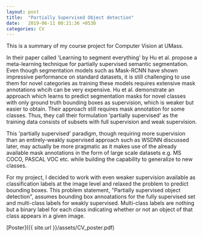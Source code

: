 ```yaml
---
layout: post
title:  "Partially Supervised Object detection"
date:   2019-06-11 00:21:36 +0530
categories: CV
---
```


This is a summary of my course project for Computer Vision at UMass. 

In their paper called 'Learning to segment everything' by Hu et al. propose a meta-learning technique for partially supervised semantic segmentation. Even though segmentation models such as Mask-RCNN have shown impressive performance on standard datasets, it is still challenging to use them for novel categories as training these models requires extensive mask annotations whcih can be very expensive. Hu et al. demonstrate an approach which learns to predict segmentation masks for novel classes with only ground truth bounding boxes as supervision, which is weaker but easier to obtain. Their approach still requires mask annotation for some classes. Thus, they call their formulation 'partially supervised' as the training data consists of subsets with full supervision and weak supervision. 

This 'partially supervised' paradigm, though requiring more supervision than an entirely-weakly supervised approach such as WSDNN discussed later, may actually be more pragmatic as it makes use of the already available mask annotations in the form of large scale datasets e.g. MS COCO, PASCAL VOC etc. while building the capability to generalize to new classes.

For my project, I decided to work with even weaker supervision available as classification labels at the image level and relaxed the problem to predict bounding boxes. This problem statement, "Partially supervised object detection", assumes bounding box annoatations for the fully supervised set and multi-class labels for weakly supervised. Multi-class labels are nothing but a binary label for each class indicating whether or not an object of that class appears in a given image. 

[Poster]({{ site.url }}/assets/CV_poster.pdf)


